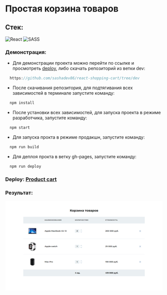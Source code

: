 # Простая корзина товаров

## Стек: 
![React](https://img.shields.io/badge/react-%2320232a.svg?style=for-the-badge&logo=react&logoColor=%2361DAFB) ![SASS](https://img.shields.io/badge/SASS-hotpink.svg?style=for-the-badge&logo=SASS&logoColor=white)

### Демонстрация:

* Для демонстрации проекта можно перейти по ссылке и просмотреть [deploy](https://banditos86.github.io/react-shopping-cart/ "Product cart"), либо скачать репозиторий из ветки dev:
```javascript
  https://github.com/sashadev86/react-shopping-cart/tree/dev
```
* После скачивания репозитория, для подтягивания всех зависимостей в терминале запустите команду:
```javascript
  npm install
```
* После установки всех зависимостей, для запуска проекта в режиме разработчика, запустите команду:
```javascript
  npm start
```
* Для запуска прокта в режиме продакшн, запустите команду:
```javascript
  npm run build
```
* Для деплоя прокта в ветку gh-pages, запустите команду:
```javascript
  npm run deploy
```

### Deploy: [Product cart](https://banditos86.github.io/react-shopping-cart/ "Product cart")

### Результат:
[![Product cart](https://github.com/BANDITOS86/my-img/blob/main/product-cart.png?raw=true)](https://banditos86.github.io/react-shopping-cart/)
